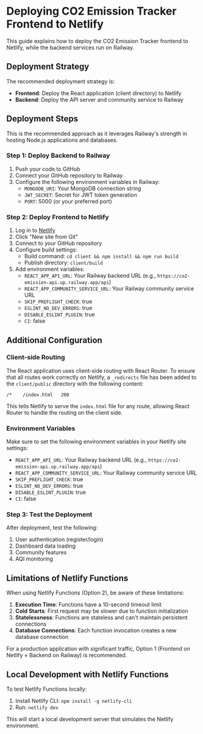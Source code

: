 # Deploying CO2 Emission Tracker Frontend to Netlify

This guide explains how to deploy the CO2 Emission Tracker frontend to Netlify, while the backend services run on Railway.

## Deployment Strategy

The recommended deployment strategy is:

- **Frontend**: Deploy the React application (client directory) to Netlify
- **Backend**: Deploy the API server and community service to Railway

## Deployment Steps

This is the recommended approach as it leverages Railway's strength in hosting Node.js applications and databases.

### Step 1: Deploy Backend to Railway

1. Push your code to GitHub
2. Connect your GitHub repository to Railway
3. Configure the following environment variables in Railway:
   - `MONGODB_URI`: Your MongoDB connection string
   - `JWT_SECRET`: Secret for JWT token generation
   - `PORT`: 5000 (or your preferred port)

### Step 2: Deploy Frontend to Netlify

1. Log in to [Netlify](https://app.netlify.com/)
2. Click "New site from Git"
3. Connect to your GitHub repository
4. Configure build settings:
   - Build command: `cd client && npm install && npm run build`
   - Publish directory: `client/build`
5. Add environment variables:
   - `REACT_APP_API_URL`: Your Railway backend URL (e.g., `https://co2-emission-api.up.railway.app/api`)
   - `REACT_APP_COMMUNITY_SERVICE_URL`: Your Railway community service URL
   - `SKIP_PREFLIGHT_CHECK`: true
   - `ESLINT_NO_DEV_ERRORS`: true
   - `DISABLE_ESLINT_PLUGIN`: true
   - `CI`: false

## Additional Configuration

### Client-side Routing

The React application uses client-side routing with React Router. To ensure that all routes work correctly on Netlify, a `_redirects` file has been added to the `client/public` directory with the following content:

```
/*    /index.html   200
```

This tells Netlify to serve the `index.html` file for any route, allowing React Router to handle the routing on the client side.

### Environment Variables

Make sure to set the following environment variables in your Netlify site settings:

- `REACT_APP_API_URL`: Your Railway backend URL (e.g., `https://co2-emission-api.up.railway.app/api`)
- `REACT_APP_COMMUNITY_SERVICE_URL`: Your Railway community service URL
- `SKIP_PREFLIGHT_CHECK`: true
- `ESLINT_NO_DEV_ERRORS`: true
- `DISABLE_ESLINT_PLUGIN`: true
- `CI`: false

### Step 3: Test the Deployment

After deployment, test the following:
1. User authentication (register/login)
2. Dashboard data loading
3. Community features
4. AQI monitoring

## Limitations of Netlify Functions

When using Netlify Functions (Option 2), be aware of these limitations:

1. **Execution Time**: Functions have a 10-second timeout limit
2. **Cold Starts**: First request may be slower due to function initialization
3. **Statelessness**: Functions are stateless and can't maintain persistent connections
4. **Database Connections**: Each function invocation creates a new database connection

For a production application with significant traffic, Option 1 (Frontend on Netlify + Backend on Railway) is recommended.

## Local Development with Netlify Functions

To test Netlify Functions locally:

1. Install Netlify CLI: `npm install -g netlify-cli`
2. Run: `netlify dev`

This will start a local development server that simulates the Netlify environment.
